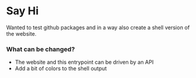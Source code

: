 # Say Hi
Wanted to test github packages and in a way also create a shell version of the website.

### What can be changed?
- The website and this entrypoint can be driven by an API
- Add a bit of colors to the shell output